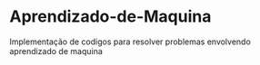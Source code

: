 # Aprendizado-de-Maquina
Implementação de codigos para resolver problemas envolvendo aprendizado de maquina
